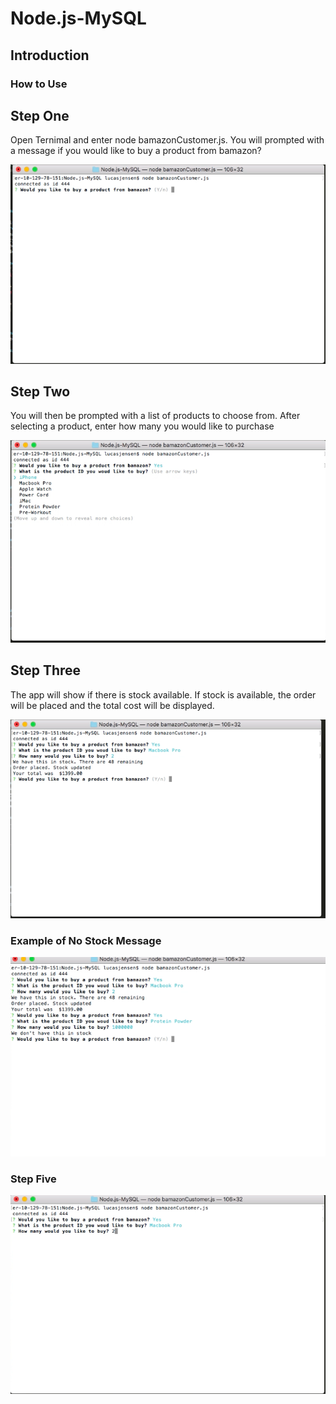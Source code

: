 # Node.js-MySQL

## Introduction

### How to Use


## Step One
 Open Ternimal and enter node bamazonCustomer.js. 
 You will prompted with a message if you would like to buy a product from bamazon?
 

 
![Step one](./images/toPurchase.png)


## Step Two
You will then be prompted with a list of products to choose from.
After selecting a product, enter how many you would like to purchase


![Step Two](./images/productList.png)


## Step Three
The app will show if there is stock available. 
If stock is available, the order will be placed and the total cost will be displayed. 


![Step Three](./images/orderPlaced.png)


### Example of No Stock Message
![Step Four](./images/noneInStock.png)



### Step Five

![Step Five](./images/buy.png)



